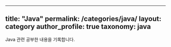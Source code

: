 ---
  title: "Java"
  permalink: /categories/java/
  layout: category
  author_profile: true
  taxonomy: java
  ---

  Java 관련 공부한 내용을 기록합니다.